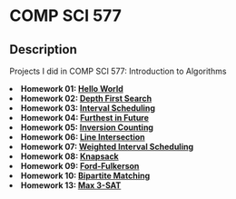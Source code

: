 # COMP SCI 577

## Description
<p> Projects I did in COMP SCI 577: Introduction to Algorithms
  <li> <b>Homework 01: <a href="https://github.com/arunike/CS577/" target="blank">Hello World</a> </b> </li>
  <li> <b>Homework 02: <a href="https://github.com/arunike/CS577/" target="blank">Depth First Search</a> </b> </li>
  <li> <b>Homework 03: <a href="https://github.com/arunike/CS577/" target="blank">Interval Scheduling</a> </b> </li>
  <li> <b>Homework 04: <a href="https://github.com/arunike/CS577/" target="blank">Furthest in Future</a> </b> </li>
  <li> <b>Homework 05: <a href="https://github.com/arunike/CS577/" target="blank">Inversion Counting</a> </b> </li>
  <li> <b>Homework 06: <a href="https://github.com/arunike/CS577/" target="blank">Line Intersection</a> </b> </li>
  <li> <b>Homework 07: <a href="https://github.com/arunike/CS577/" target="blank">Weighted Interval Scheduling</a> </b> </li>
  <li> <b>Homework 08: <a href="https://github.com/arunike/CS577/" target="blank">Knapsack</a> </b> </li>
  <li> <b>Homework 09: <a href="https://github.com/arunike/CS577/" target="blank">Ford-Fulkerson</a> </b> </li>
  <li> <b>Homework 10: <a href="https://github.com/arunike/CS577/" target="blank">Bipartite Matching</a> </b> </li>
  <li> <b>Homework 13: <a href="https://github.com/arunike/CS577/" target="blank">Max 3-SAT</a> </b> </li>
</p>
